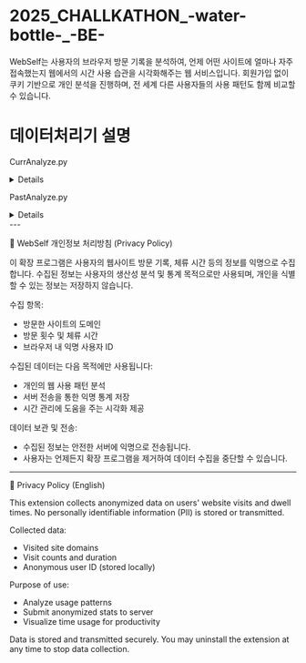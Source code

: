 # 2025_CHALLKATHON_-water-bottle-_-BE-
WebSelf는 사용자의 브라우저 방문 기록을 분석하여, 언제 어떤 사이트에 얼마나 자주 접속했는지 웹에서의 시간 사용 습관을 시각화해주는 웹 서비스입니다.
회원가입 없이 쿠키 기반으로 개인 분석을 진행하며, 전 세계 다른 사용자들의 사용 패턴도 함께 비교할 수 있습니다.



# 데이터처리기 설명
CurrAnalyze.py
<details>
도메인별 웹사이트 방문 시간 통계 분석 스크립트입니다.
입력된 JSON 데이터를 바탕으로 각 사이트의 방문 횟수와 체류 시간을 도메인 단위로 집계하여 **비율(%)**까지 계산해 줍니다.

입력 예시
{
    "url": "https://example.com/page/1",
    "visitCount": 3,
    "dwellTimeMs": 12000
}

출력 예시
{
    "domain": "example.com",
    "visitCount": 3,
    "visitPercent": 37.5,
    "timeMsCount": 12000,
    "timePercent": 60.0
}
</details>

PastAnalyze.py
<details>

도메인별 총 방문 횟수를 집계
전체 방문 횟수 중 해당 도메인이 차지하는 비율(visitPercent) 계산
결과를 JSON 형식으로 출력

입력 예시
[
  { "url": "https://example.com/page/1", "visitCount": 3 },
  { "url": "https://example.com/page/2", "visitCount": 2 },
  { "url": "https://another.com", "visitCount": 5 }
]

출력 예시
[
  {
    "domain": "example.com",
    "visitCount": 5,
    "visitPercent": 50.0
  },
  {
    "domain": "another.com",
    "visitCount": 5,
    "visitPercent": 50.0
  }
]
</details>
---


📌 WebSelf 개인정보 처리방침 (Privacy Policy)

이 확장 프로그램은 사용자의 웹사이트 방문 기록, 체류 시간 등의 정보를 익명으로 수집합니다.
수집된 정보는 사용자의 생산성 분석 및 통계 목적으로만 사용되며, 개인을 식별할 수 있는 정보는 저장하지 않습니다.

수집 항목:
- 방문한 사이트의 도메인
- 방문 횟수 및 체류 시간
- 브라우저 내 익명 사용자 ID

수집된 데이터는 다음 목적에만 사용됩니다:
- 개인의 웹 사용 패턴 분석
- 서버 전송을 통한 익명 통계 저장
- 시간 관리에 도움을 주는 시각화 제공

데이터 보관 및 전송:
- 수집된 정보는 안전한 서버에 익명으로 전송됩니다.
- 사용자는 언제든지 확장 프로그램을 제거하여 데이터 수집을 중단할 수 있습니다.

---

📌 Privacy Policy (English)

This extension collects anonymized data on users' website visits and dwell times.
No personally identifiable information (PII) is stored or transmitted.

Collected data:
- Visited site domains
- Visit counts and duration
- Anonymous user ID (stored locally)

Purpose of use:
- Analyze usage patterns
- Submit anonymized stats to server
- Visualize time usage for productivity

Data is stored and transmitted securely.
You may uninstall the extension at any time to stop data collection.

